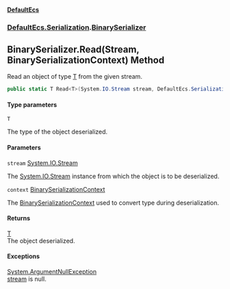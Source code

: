 #### [DefaultEcs](DefaultEcs.md 'DefaultEcs')
### [DefaultEcs.Serialization](DefaultEcs.md#DefaultEcs.Serialization 'DefaultEcs.Serialization').[BinarySerializer](BinarySerializer.md 'DefaultEcs.Serialization.BinarySerializer')

## BinarySerializer.Read<T>(Stream, BinarySerializationContext) Method

Read an object of type [T](BinarySerializer.Read_T_(Stream,BinarySerializationContext).md#DefaultEcs.Serialization.BinarySerializer.Read_T_(System.IO.Stream,DefaultEcs.Serialization.BinarySerializationContext).T 'DefaultEcs.Serialization.BinarySerializer.Read<T>(System.IO.Stream, DefaultEcs.Serialization.BinarySerializationContext).T') from the given stream.

```csharp
public static T Read<T>(System.IO.Stream stream, DefaultEcs.Serialization.BinarySerializationContext context);
```
#### Type parameters

<a name='DefaultEcs.Serialization.BinarySerializer.Read_T_(System.IO.Stream,DefaultEcs.Serialization.BinarySerializationContext).T'></a>

`T`

The type of the object deserialized.
#### Parameters

<a name='DefaultEcs.Serialization.BinarySerializer.Read_T_(System.IO.Stream,DefaultEcs.Serialization.BinarySerializationContext).stream'></a>

`stream` [System.IO.Stream](https://docs.microsoft.com/en-us/dotnet/api/System.IO.Stream 'System.IO.Stream')

The [System.IO.Stream](https://docs.microsoft.com/en-us/dotnet/api/System.IO.Stream 'System.IO.Stream') instance from which the object is to be deserialized.

<a name='DefaultEcs.Serialization.BinarySerializer.Read_T_(System.IO.Stream,DefaultEcs.Serialization.BinarySerializationContext).context'></a>

`context` [BinarySerializationContext](BinarySerializationContext.md 'DefaultEcs.Serialization.BinarySerializationContext')

The [BinarySerializationContext](BinarySerializationContext.md 'DefaultEcs.Serialization.BinarySerializationContext') used to convert type during deserialization.

#### Returns
[T](BinarySerializer.Read_T_(Stream,BinarySerializationContext).md#DefaultEcs.Serialization.BinarySerializer.Read_T_(System.IO.Stream,DefaultEcs.Serialization.BinarySerializationContext).T 'DefaultEcs.Serialization.BinarySerializer.Read<T>(System.IO.Stream, DefaultEcs.Serialization.BinarySerializationContext).T')  
The object deserialized.

#### Exceptions

[System.ArgumentNullException](https://docs.microsoft.com/en-us/dotnet/api/System.ArgumentNullException 'System.ArgumentNullException')  
[stream](BinarySerializer.Read_T_(Stream,BinarySerializationContext).md#DefaultEcs.Serialization.BinarySerializer.Read_T_(System.IO.Stream,DefaultEcs.Serialization.BinarySerializationContext).stream 'DefaultEcs.Serialization.BinarySerializer.Read<T>(System.IO.Stream, DefaultEcs.Serialization.BinarySerializationContext).stream') is null.